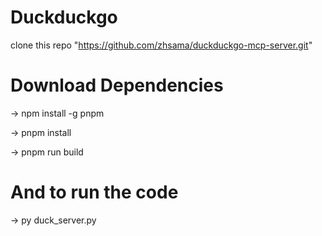 # Duckduckgo

clone this repo "https://github.com/zhsama/duckduckgo-mcp-server.git"

# Download Dependencies 
-> npm install -g pnpm

-> pnpm install

-> pnpm run build

# And to run the code

-> py duck_server.py

